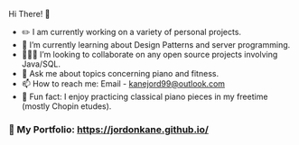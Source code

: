 Hi There! 👋
- ✏️ I am currently working on a variety of personal projects.
- 🌱 I’m currently learning about Design Patterns and server programming.
- 🧑‍🤝‍🧑 I’m looking to collaborate on any open source projects involving Java/SQL.
- 💬 Ask me about topics concerning piano and fitness.
- 📫 How to reach me: Email - kanejord99@outlook.com
- 🎹 Fun fact: I enjoy practicing classical piano pieces in my freetime (mostly Chopin etudes).
### 🎨 My Portfolio: https://jordonkane.github.io/
